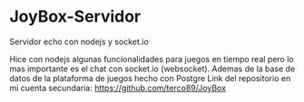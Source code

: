 # JoyBox-Servidor
Servidor echo con nodejs y socket.io

Hice con nodejs algunas funcionalidades para juegos en tiempo real pero lo mas importante es el chat con socket.io (websocket). Ademas de la base de datos de la plataforma de juegos hecho con Postgre Link del repositorio en mi cuenta secundaria: https://github.com/terco89/JoyBox
